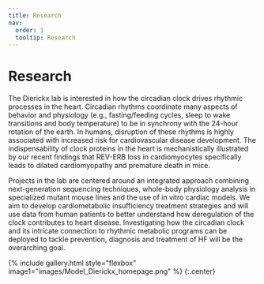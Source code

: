 ```yaml
---
title: Research
nav:
  order: 1
  tooltip: Research
---
```


# <i class="fas fa-microscope"></i>Research

The Dierickx lab is interested in how the circadian clock drives rhythmic processes in the heart. Circadian rhythms coordinate many aspects of behavior and physiology (e.g., fasting/feeding cycles, sleep to wake transitions and body temperature) to be in synchrony with the 24-hour rotation of the earth. In humans, disruption of these rhythms is highly associated with increased risk for cardiovascular disease development. The indispensability of clock proteins in the heart is mechanistically illustrated by our recent findings that REV-ERB loss in cardiomyocytes specifically leads to dilated cardiomyopathy and premature death in mice.

 

Projects in the lab are centered around an integrated approach combining next-generation sequencing techniques, whole-body physiology analysis in specialized mutant mouse lines and the use of in vitro cardiac models. We aim to develop cardiometabolic insufficiency treatment strategies and will use data from human patients to better understand how deregulation of the clock contributes to heart disease. Investigating how the circadian clock and its intricate connection to rhythmic metabolic programs can be deployed to tackle prevention, diagnosis and treatment of HF will be the overarching goal.


{% include gallery.html style="flexbox" image1="images/Model_Dierickx_homepage.png" %}
{:.center}

